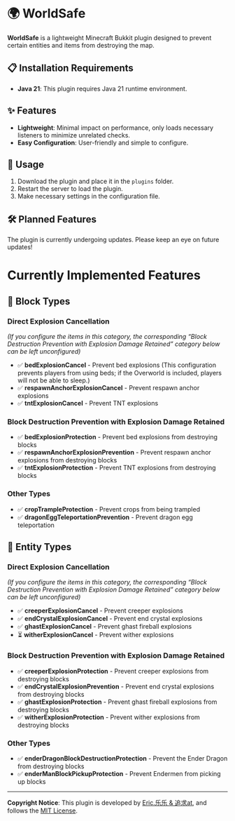# 🌍 WorldSafe

**WorldSafe** is a lightweight Minecraft Bukkit plugin designed to prevent certain entities and items from destroying the map.

## 📋 Installation Requirements

- **Java 21**: This plugin requires Java 21 runtime environment.

## ✨ Features

- **Lightweight**: Minimal impact on performance, only loads necessary listeners to minimize unrelated checks.
- **Easy Configuration**: User-friendly and simple to configure.

## 📖 Usage

1. Download the plugin and place it in the `plugins` folder.
2. Restart the server to load the plugin.
3. Make necessary settings in the configuration file.

## 🛠️ Planned Features

The plugin is currently undergoing updates. Please keep an eye on future updates!

# Currently Implemented Features

## 🧱 Block Types

### Direct Explosion Cancellation
*(If you configure the items in this category, the corresponding “Block Destruction Prevention with Explosion Damage Retained” category below can be left unconfigured)*

- ✅ **bedExplosionCancel** - Prevent bed explosions (This configuration prevents players from using beds; if the Overworld is included, players will not be able to sleep.)
- ✅ **respawnAnchorExplosionCancel** - Prevent respawn anchor explosions
- ✅ **tntExplosionCancel** - Prevent TNT explosions

### Block Destruction Prevention with Explosion Damage Retained

- ✅ **bedExplosionProtection** - Prevent bed explosions from destroying blocks
- ✅ **respawnAnchorExplosionPrevention** - Prevent respawn anchor explosions from destroying blocks
- ✅ **tntExplosionProtection** - Prevent TNT explosions from destroying blocks

### Other Types

- ✅ **cropTrampleProtection** - Prevent crops from being trampled
- ✅ **dragonEggTeleportationPrevention** - Prevent dragon egg teleportation

## 🧬 Entity Types

### Direct Explosion Cancellation
*(If you configure the items in this category, the corresponding “Block Destruction Prevention with Explosion Damage Retained” category below can be left unconfigured)*

- ✅ **creeperExplosionCancel** - Prevent creeper explosions
- ✅ **endCrystalExplosionCancel** - Prevent end crystal explosions
- ✅ **ghastExplosionCancel** - Prevent ghast fireball explosions
- ⏳ **witherExplosionCancel** - Prevent wither explosions

### Block Destruction Prevention with Explosion Damage Retained

- ✅ **creeperExplosionProtection** - Prevent creeper explosions from destroying blocks
- ✅ **endCrystalExplosionPrevention** - Prevent end crystal explosions from destroying blocks
- ✅ **ghastExplosionProtection** - Prevent ghast fireball explosions from destroying blocks
- ✅ **witherExplosionProtection** - Prevent wither explosions from destroying blocks

### Other Types

- ✅ **enderDragonBlockDestructionProtection** - Prevent the Ender Dragon from destroying blocks
- ✅ **enderManBlockPickupProtection** - Prevent Endermen from picking up blocks

---

**Copyright Notice**: This plugin is developed by [Eric.乐乐 & 追求at](#), and follows the [MIT License](#).
